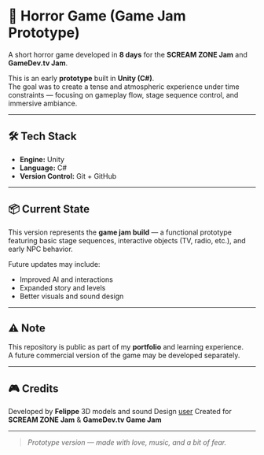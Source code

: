 # 🎃 Horror Game (Game Jam Prototype)

A short horror game developed in **8 days** for the **SCREAM ZONE Jam** and **GameDev.tv Jam**.

This is an early **prototype** built in **Unity (C#)**.  
The goal was to create a tense and atmospheric experience under time constraints — focusing on gameplay flow, stage sequence control, and immersive ambiance.

---

## 🛠️ Tech Stack
- **Engine:** Unity  
- **Language:** C#  
- **Version Control:** Git + GitHub  

---

## 📦 Current State
This version represents the **game jam build** — a functional prototype featuring basic stage sequences, interactive objects (TV, radio, etc.), and early NPC behavior.

Future updates may include:
- Improved AI and interactions  
- Expanded story and levels  
- Better visuals and sound design  

---

## ⚠️ Note
This repository is public as part of my **portfolio** and learning experience.  
A future commercial version of the game may be developed separately.

---

## 🎮 Credits
Developed by **Felippe** 
3D models and sound Design [user]()
Created for **SCREAM ZONE Jam** & **GameDev.tv Game Jam**

---

> _Prototype version — made with love, music, and a bit of fear._
